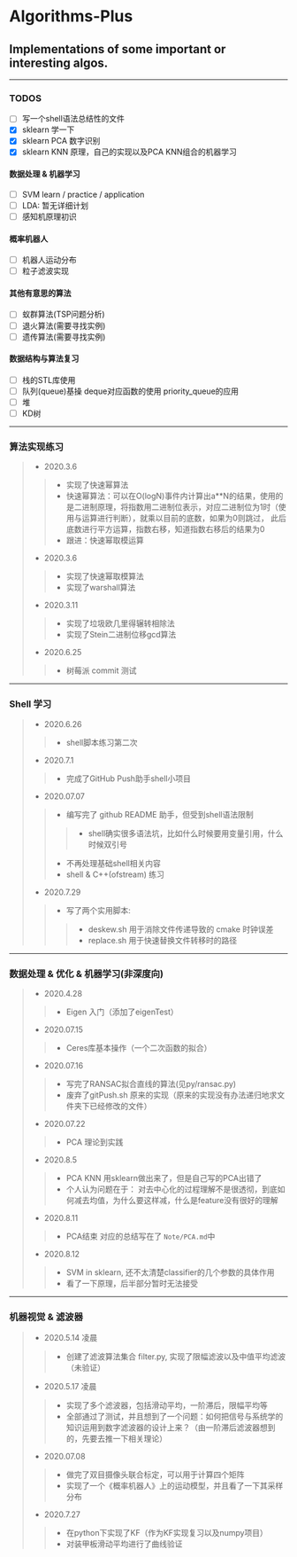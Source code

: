 # Algorithms-Plus
## Implementations of some important or interesting algos.
---
### TODOS
- [ ] 写一个shell语法总结性的文件
- [x] sklearn 学一下
- [x] sklearn PCA 数字识别
- [x] sklearn KNN 原理，自己的实现以及PCA KNN组合的机器学习

#### 数据处理 & 机器学习
- [ ] SVM learn / practice / application
- [ ] LDA: 暂无详细计划
- [ ] 感知机原理初识

#### 概率机器人
- [ ] 机器人运动分布
- [ ] 粒子滤波实现

#### 其他有意思的算法
- [ ] 蚁群算法(TSP问题分析)
- [ ] 退火算法(需要寻找实例)
- [ ] 遗传算法(需要寻找实例)

#### 数据结构与算法复习
- [ ] 栈的STL库使用
- [ ] 队列(queue)基操 deque对应函数的使用 priority_queue的应用
- [ ] 堆
- [ ] KD树
---
### 算法实现练习
> * 2020.3.6
>> * 实现了快速幂算法
>> * 快速幂算法：可以在O(logN)事件内计算出a**N的结果，使用的是二进制原理，将指数用二进制位表示，对应二进制位为1时（使用与运算进行判断），就乘以目前的底数，如果为0则跳过， 此后底数进行平方运算，指数右移，知道指数右移后的结果为0
>> * 跟进：快速幂取模运算
> * 2020.3.6
>> * 实现了快速幂取模算法
>> * 实现了warshall算法
> * 2020.3.11
>> * 实现了垃圾欧几里得辗转相除法
>> * 实现了Stein二进制位移gcd算法
> * 2020.6.25
>> * 树莓派 commit 测试
---
### Shell 学习
> * 2020.6.26
>> * shell脚本练习第二次
> * 2020.7.1
>> * 完成了GitHub Push助手shell小项目
> * 2020.07.07 
>> * 编写完了 github README 助手，但受到shell语法限制
>>> * shell确实很多语法坑，比如什么时候要用变量引用，什么时候双引号
>> * 不再处理基础shell相关内容
>> * shell & C++(ofstream) 练习
> * 2020.7.29
>> * 写了两个实用脚本:
>>> * deskew.sh 用于消除文件传递导致的 cmake 时钟误差
>>> * replace.sh 用于快速替换文件转移时的路径
---
### 数据处理 & 优化 & 机器学习(非深度向)
> * 2020.4.28
>> * Eigen 入门（添加了eigenTest）
> * 2020.07.15
>> * Ceres库基本操作（一个二次函数的拟合）
> * 2020.07.16
>> * 写完了RANSAC拟合直线的算法(见py/ransac.py)
>> * 废弃了gitPush.sh 原来的实现（原来的实现没有办法递归地求文件夹下已经修改的文件）
> * 2020.07.22
>> * PCA 理论到实践
> * 2020.8.5
>> * PCA KNN 用sklearn做出来了，但是自己写的PCA出错了
>> * 个人认为问题在于： 对去中心化的过程理解不是很透彻，到底如何减去均值，为什么要这样减，什么是feature没有很好的理解
> * 2020.8.11
>> * PCA结束 对应的总结写在了 `Note/PCA.md`中
> * 2020.8.12
>> * SVM in sklearn, 还不太清楚classifier的几个参数的具体作用
>> * 看了一下原理，后半部分暂时无法接受
---
### 机器视觉 & 滤波器
> * 2020.5.14 凌晨
>> * 创建了滤波算法集合 filter.py, 实现了限幅滤波以及中值平均滤波（未验证）
> * 2020.5.17 凌晨
>> * 实现了多个滤波器，包括滑动平均，一阶滞后，限幅平均等
>> * 全部通过了测试，并且想到了一个问题：如何把信号与系统学的知识运用到数字滤波器的设计上来？（由一阶滞后滤波器想到的，先要去推一下相关理论）
> * 2020.07.08 
>> * 做完了双目摄像头联合标定，可以用于计算四个矩阵
>> * 实现了一个《概率机器人》上的运动模型，并且看了一下其采样分布
> * 2020.7.27
>> * 在python下实现了KF（作为KF实现复习以及numpy项目）
>> * 对装甲板滑动平均进行了曲线验证

